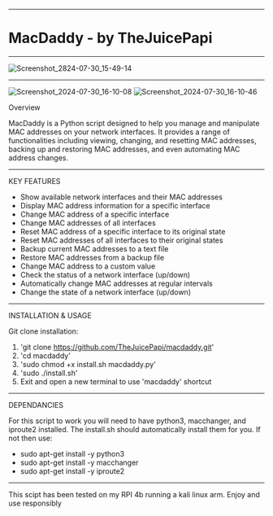 -------------------------------------------------------------------------------------------------------------------------------------------

# MacDaddy - by TheJuicePapi

-------------------------------------------------------------------------------------------------------------------------------------------

![Screenshot_2824-07-30_15-49-14](https://github.com/user-attachments/assets/4f5ffa97-5bf7-4834-875a-6fb3832be6d3)




---------------------

![Screenshot_2024-07-30_16-10-08](https://github.com/user-attachments/assets/36cdc8cf-a628-46d6-9743-b2fb99843b02)
![Screenshot_2024-07-30_16-10-46](https://github.com/user-attachments/assets/786658e3-86a5-4a60-b12e-574750a5a50f)




Overview

MacDaddy is a Python script designed to help you manage and manipulate MAC addresses on your network interfaces. It provides a range of functionalities including viewing, changing, and resetting MAC addresses, backing up and restoring MAC addresses, and even automating MAC address changes. 

-------------------------------
KEY FEATURES

* Show available network interfaces and their MAC addresses
* Display MAC address information for a specific interface
* Change MAC address of a specific interface
* Change MAC addresses of all interfaces
* Reset MAC address of a specific interface to its original state
* Reset MAC addresses of all interfaces to their original states
* Backup current MAC addresses to a text file
* Restore MAC addresses from a backup file
* Change MAC address to a custom value
* Check the status of a network interface (up/down)
* Automatically change MAC addresses at regular intervals
* Change the state of a network interface (up/down)

--------------------------------
 
INSTALLATION & USAGE

Git clone installation:

1. 'git clone https://github.com/TheJuicePapi/macdaddy.git'
2. 'cd macdaddy'
3. 'sudo chmod +x install.sh macdaddy.py'
4. 'sudo ./install.sh'
5. Exit and open a new terminal to use 'macdaddy' shortcut 

-------------------------------

DEPENDANCIES

For this script to work you will need to have python3, macchanger, and iproute2 installed. The install.sh should automatically install them for you.
If not then use:

* sudo apt-get install -y python3
* sudo apt-get install -y macchanger
* sudo apt-get install -y iproute2

-------------------------------

This scipt has been tested on my RPI 4b running a kali linux arm.
Enjoy and use responsibly
